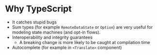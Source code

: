 # Why TypeScript

* It catches stupid bugs
* Sum types (for example `RemoteDataState` or `Option`) are very useful for modeling state machines (and opt-in flows).
* Interoperability and integrity guarantees
  * A breaking change is more likely to be caught at compilation time
* Autocomplete (for example in `<Translate>` component)